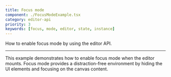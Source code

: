 ```yaml
---
title: Focus mode
component: ./FocusModeExample.tsx
category: editor-api
priority: 3
keywords: [focus, mode, editor, state, instance]
---
```


How to enable focus mode by using the editor API.

---

This example demonstrates how to enable focus mode when the editor mounts. Focus mode provides a distraction-free environment by hiding the UI elements and focusing on the canvas content.
